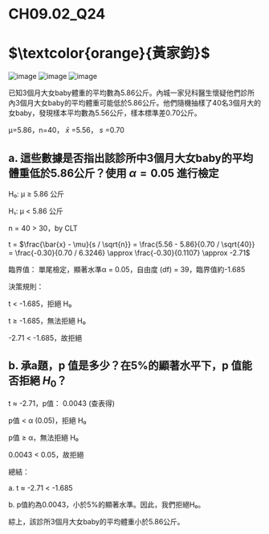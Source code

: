 # **CH09.02_Q24**

# $\textcolor{orange}{黃家鈞}$

![image](https://github.com/user-attachments/assets/c849f7e3-ff54-44e8-8793-e7c5daffb401)
![image](https://github.com/user-attachments/assets/f2680456-3b87-46c5-9447-c2405cd25322)
![image](https://github.com/user-attachments/assets/d903ff84-3177-4dc3-bc41-0ca241284827)

已知3個月大女baby體重的平均數為5.86公斤。內城一家兒科醫生懷疑他們診所內3個月大女baby的平均體重可能低於5.86公斤。他們隨機抽樣了40名3個月大的女baby，發現樣本平均數為5.56公斤，樣本標準差0.70公斤。

µ=5.86，n=40， $\bar{x}$ =5.56， $s$ =0.70

## **a. 這些數據是否指出該診所中3個月大女baby的平均體重低於5.86公斤？使用 $\alpha = 0.05$ 進行檢定**

H₀: μ ≥ 5.86 公斤 

H₁: μ < 5.86 公斤 

n = 40 > 30，by CLT

t = $\frac{\bar{x} - \mu}{s / \sqrt{n}} = \frac{5.56 - 5.86}{0.70 / \sqrt{40}} = \frac{-0.30}{0.70 / 6.3246} \approx \frac{-0.30}{0.1107} \approx -2.71$

臨界值：
單尾檢定，顯著水準α = 0.05，自由度 (df) = 39，臨界值約-1.685

決策規則：

t < -1.685，拒絕 H₀

t ≥ -1.685，無法拒絕 H₀

-2.71 < -1.685，故拒絕

## **b. 承a題，p 值是多少？在5%的顯著水平下，p 值能否拒絕 $H_0$？**

t $\approx$ -2.71，p值： 0.0043 (查表得)

p值 < α (0.05)，拒絕 H₀

p值 ≥ α，無法拒絕 H₀

0.0043 < 0.05，故拒絕

總結：

a. 
t ≈ -2.71 < -1.685

b. 
p值約為0.0043，小於5%的顯著水準。因此，我們拒絕H₀。

綜上，該診所3個月大女baby的平均體重小於5.86公斤。
